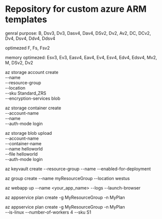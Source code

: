 # Repository for custom azure ARM templates 

genral purpose:
B, Dsv3, Dv3, Dasv4, Dav4, DSv2, Dv2, Av2, DC, DCv2, Dv4, Dsv4, Ddv4, Ddsv4

optimezed
F, Fs, Fsv2

memory optimezed:
Esv3, Ev3, Easv4, Eav4, Ev4, Esv4, Edv4, Edsv4, Mv2, M, DSv2, Dv2






az storage account create \
    --name <storage-account> \
    --resource-group <resource-group> \
    --location <location> \
    --sku Standard_ZRS \
    --encryption-services blob
  
  
  
  az storage container create \
    --account-name <storage-account> \
    --name <container> \
    --auth-mode login
  
  az storage blob upload \
    --account-name <storage-account> \
    --container-name <container> \
    --name helloworld \
    --file helloworld \
    --auth-mode login
  
  
  az keyvault create --resource-group --name
  --enabled-for-deployment
  
  
  az group create --name myResourceGroup --location westus
  
  az webapp up --name <your_app_name> --logs --launch-browser
  
  az appservice plan create -g MyResourceGroup -n MyPlan
  
  az appservice plan create -g MyResourceGroup -n MyPlan \
    --is-linux --number-of-workers 4 --sku S1
  
  
  
  
  
